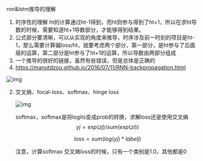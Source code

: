 rnn&lstm推导的理解

1. 时序性的理解
   ht的计算通过ht-1得到，而ht则参与得到了ht+1，所以在求ht导数的时候，需要知道ht+1导数部分，才能够得到结果。
2. 公式部分要清晰，可以从实现的角度来推导，时序涉及前一时刻的项目是ht-1，那么需要计算偏loss/ht，就要考虑两个部分，第一部分，是ht参与了后面层的运算，第二部分是ht参与了ht+1的运算，所以导数由两部分组成
3. 一个推导的很好的链接，虽然有些错误，但是总体是正确的
4. https://manutdzou.github.io/2016/07/11/RNN-backpropagation.html

![img](file:///C:/Users/x00508557/AppData/Roaming/eSpace_Desktop/UserData/x00508557/imagefiles/F5D0B7CF-AA87-43F3-B3BE-345720A5B0EC.png)

2. 交叉熵、focal-loss、softmax、hinge loss

   ![img](file:///C:/Users/x00508557/AppData/Roaming/eSpace_Desktop/UserData/x00508557/imagefiles/3048ABA1-4726-45B1-B889-34EC718FEF6F.png)

   

   softmax，softmax是将logits变成prob的转换，求解loss还是使用交叉熵
   $$
   yj = exp(zj)/sum(exp(zi))
   $$

   $$
   loss = sum(log(yj)*labelj)
   $$

   注意，计算softmax 交叉熵loss的时候，只有一个类别是1.0，其他都是0

   